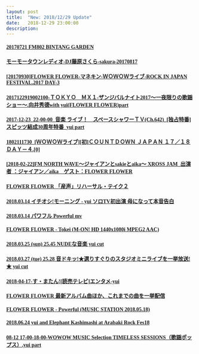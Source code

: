 ```yaml
---
layout: post
title:  "New: 2018/12/29 Update"
date:   2018-12-29 23:00:00
description: 
---
```


<h4 id="20170721-fm802-bintang-garden"><a href="https://my.pcloud.com/publink/show?code=XZuxtC7Zehlq6MeOGj4Ppob2MRUmzVJS2F0V"><font face="Micropsoft YaHei UI">20170721 FM802 BINTANG GARDEN</font></a></h4>

<ul></ul>

<h4 id="モーモータウンレディオ-dj藤原さくら-sakura-20170817"><a href="https://my.pcloud.com/publink/show?code=XZECtC7Z92eiIHftElLHuK0ojVnlm4aR89xy"><font face="Micropsoft YaHei UI">モーモータウンレディオ-DJ藤原さくら-sakura-20170817</font></a></h4>

<ul></ul>

<h4 id="20170930flower-flower-マネキン-ｗｏｗｏｗライブ-rock-in-japan-festival2017-day-3"><a href="https://my.pcloud.com/publink/show?code=XZ90dC7ZaaJldhuVW50Ae1iEsVI04HuTelFX"><font face="Micropsoft YaHei UI">[20170930]FLOWER FLOWER-マネキン-ＷＯＷＯＷライブ-ROCK IN JAPAN FESTIVAL.2017 DAY-3</font></a></h4>

<ul></ul>

<h4 id="2017122919002100-ｔｏｋｙｏｍｘ１-ザンジバルナイト2017一夜限りの歌謡ショー向井秀德with-yuiflower-flowerpart"><a href="https://my.pcloud.com/publink/show?code=XZMDdC7ZHYNonxb78EVgPQdxAbRfw852xst7"><font face="Micropsoft YaHei UI">2017122919002100-ＴＯＫＹＯ　ＭＸ１-ザンジバルナイト2017～一夜限りの歌謡ショー～.向井秀德with yui(FLOWER FLOWER)part</font></a></h4>

<ul></ul>

<h4 id="2017-12-23_22-00-00_音楽-ライブスペースシャワーｔｖch642_独占特番スピッツ結成30周年特番_yui-part"><a href="https://my.pcloud.com/publink/show?code=XZVHtC7ZiSrzl5TkK60naNJVGlWjf5vPe4vV"><font face="Micropsoft YaHei UI">2017-12-23_22-00-00_音楽 ライブ！　スペースシャワーＴＶ(Ch.642)_[独占特番]スピッツ結成30周年特番_yui part</font></a></h4>

<ul></ul>

<h4 id="1802111730_ｗｏｗｏｗライブ初ｃｏｕｎｔｄｏｗｎ-ｊａｐａｎ-１７１８-ｄａｙ４0"><a href="https://my.pcloud.com/publink/show?code=XZF06C7ZnUYtY98PtIVzQpN8FuHuuf4MxPuk"><font face="Micropsoft YaHei UI">1802111730_[ＷＯＷＯＷライブ][初]ＣＯＵＮＴＤＯＷＮ ＪＡＰＡＮ １７／１８ ＤＡＹ－４.[0]</font></a></h4>

<ul></ul>

<h4 id="2018-02-22fm-north-waveジャイアンとsakieとaika-xross-jam_出演者-ジャイアンaikaゲストflower-flower"><a href="https://my.pcloud.com/publink/show?code=XZtxtC7ZOYsmlL86R3zkKJvUWR9cJuzCEc5V"><font face="Micropsoft YaHei UI">[2018-02-22]FM NORTH WAVE～ジャイアンとsakieとaika～ XROSS JAM_出演者 ：ジャイアン／aika　ゲスト：FLOWER FLOWER</font></a></h4>

<ul></ul>

<h4 id="flower-flower-産声リハーサルテイク２"><a href="https://my.pcloud.com/publink/show?code=XZmLtC7ZSjfGqkrMP5JEQghh54LL9YOui1KX"><font face="Micropsoft YaHei UI">FLOWER FLOWER 「産声」リハーサル・テイク２</font></a></h4>

<ul></ul>

<h4 id="20180314-イチオシモーニング---yui-ソロtv初出演-母になって本音告白"><a href="https://my.pcloud.com/publink/show?code=XZAStC7ZUnAw74NR5Ky6YE343pK4hz5m25jy"><font face="Micropsoft YaHei UI">2018.03.14 イチオシ!モーニング - yui ソロTV初出演 母になって本音告白</font></a></h4>

<ul></ul>

<h4 id="20180314-パワフル-powerful-mv"><a href="https://my.pcloud.com/publink/show?code=XZmutC7ZwAPGK3rcI05nJu9qXFoIJYXF8Ihy"><font face="Micropsoft YaHei UI">2018.03.14 パワフル Powerful mv</font></a></h4>

<ul></ul>

<h4 id="flower-flower---tokei-m-on-hd-1440x1080i-mpeg2-aac"><a href="https://my.pcloud.com/publink/show?code=XZ1ftC7Z8nf0PKGA6smzlJSIvwHEAQAoDsMy"><font face="Micropsoft YaHei UI">FLOWER FLOWER - Tokei (M-ON! HD 1440x1080i MPEG2 AAC)</font></a></h4>

<ul></ul>

<h4 id="20180325-sun-2545-nudeな音楽-yui-cut"><a href="https://my.pcloud.com/publink/show?code=XZFBtC7ZMMkcGFK5BXLmjLmiXpBulhKHGt2X"><font face="Micropsoft YaHei UI">2018.03.25 (sun) 25.45 NUDEな音楽 yui cut</font></a></h4>

<ul></ul>

<h4 id="20180327-tue-2528-音ドキッ選りすぐりのスタジオミニライブを一挙放送-yui-cut"><a href="https://my.pcloud.com/publink/show?code=XZg2tC7Zd89eu9Lj9zXby98p9s9nGLv4KhUX"><font face="Micropsoft YaHei UI">2018.03.27 (tue) 25.28 音ドキッ!★選りすぐりのスタジオミニライブを一挙放送!★ yui cut</font></a></h4>

<ul></ul>

<h4 id="2018-04-17-すまたん読売テレビエンタメ-yui"><a href="https://my.pcloud.com/publink/show?code=XZBDtC7ZCMR7RYWzyaY8YmDIBp9Rouwiykdy"><font face="Micropsoft YaHei UI">2018-04-17-す・またん![読売テレビ]エンタメ-yui</font></a></h4>

<ul></ul>

<h4 id="flower-flower-最新アルバム曲ほかこれまでの曲を一挙配信"><a href="https://my.pcloud.com/publink/show?code=kZ4MtC7ZABqnTr3xtv0iImWRpzJW0fWhPipk"><font face="Micropsoft YaHei UI">FLOWER FLOWER 最新アルバム曲ほか、これまでの曲を一挙配信</font></a></h4>

<ul></ul>

<h4 id="flower-flower---powerful-music-station-20180518"><a href="https://my.pcloud.com/publink/show?code=XZYKtC7ZrFRQQfNvMFuKTiAl80NSXVRQvDkk"><font face="Micropsoft YaHei UI">FLOWER FLOWER - Powerful (MUSIC STATION 2018.05.18)</font></a></h4>

<ul></ul>

<h4 id="20180624-yui-and-elephant-kashimashi-at-arabaki-rock-fes18"><a href="https://my.pcloud.com/publink/show?code=XZcy6C7ZPIMxg43z0kQpPWtlGMpqHjH3RSFV"><font face="Micropsoft YaHei UI">2018.06.24 yui and Elephant Kashimashi at Arabaki Rock Fes18</font></a></h4>

<ul></ul>

<h4 id="08-12-17-00-18-00-wowow-music-selection-timeless-sessions歌謡ポップスyui-part"><a href="https://my.pcloud.com/publink/show?code=XZD76C7Zxe5nqeEfyVh6G5PF9lA6GJGcFWLX"><font face="Micropsoft YaHei UI">08-12 17-00-18-00-WOWOW MUSIC Selection TIMELESS SESSIONS（歌謡ポップス）.yui part</font></a></h4>
